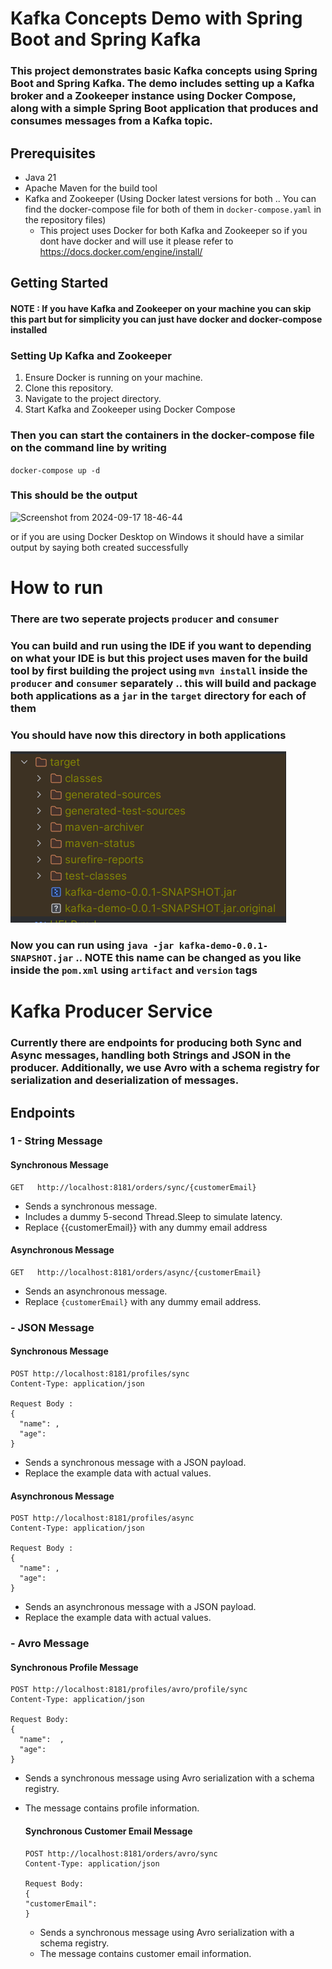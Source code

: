 # Kafka Concepts Demo with Spring Boot and Spring Kafka

### This project demonstrates basic Kafka concepts using Spring Boot and Spring Kafka. The demo includes setting up a Kafka broker and a Zookeeper instance using Docker Compose, along with a simple Spring Boot application that produces and consumes messages from a Kafka topic.

## Prerequisites
- Java 21
- Apache Maven for the build tool
- Kafka and Zookeeper (Using Docker latest versions for both .. You can find the docker-compose file for both of them in ``docker-compose.yaml`` in the repository files) 
    - This project uses Docker for both Kafka and Zookeeper so if you dont have docker and will use it please refer to https://docs.docker.com/engine/install/ 


## Getting Started
#### NOTE :  If you have Kafka and Zookeeper on your machine you can skip this part but for simplicity you can just have docker and docker-compose installed 

### Setting Up Kafka and Zookeeper

1. Ensure Docker is running on your machine. 
2. Clone this repository.
3. Navigate to the project directory.
4. Start Kafka and Zookeeper using Docker Compose

### Then you can start the containers in the docker-compose file on the command line by writing 
``docker-compose up -d``
### This should be the output

![Screenshot from 2024-09-17 18-46-44](https://github.com/user-attachments/assets/a38e0b28-ff90-47b6-9c43-f5c42db2ff8f)

 or if you are using Docker Desktop on Windows it should have a similar output by saying both created successfully

# How to run
### There are two seperate projects ``producer`` and ``consumer``
### You can build and run using the IDE if you want to depending on what your IDE is but this project uses maven for the build tool by first building the project using ``mvn install`` inside the ``producer`` and ``consumer`` separately .. this will build and package both applications as a ``jar`` in the ``target`` directory for each of them

### You should have now this directory in both applications 
![img.png](readme-images/img.png)

### Now you can run using ``java -jar kafka-demo-0.0.1-SNAPSHOT.jar`` .. NOTE this name can be changed as you like inside the ``pom.xml`` using ``artifact`` and ``version`` tags


# Kafka Producer Service

### Currently there are endpoints for producing both Sync and Async messages, handling both Strings and JSON in the producer. Additionally, we use Avro with a schema registry for serialization and deserialization of messages.

## Endpoints

### 1 - String Message

#### Synchronous Message
``` 
GET   http://localhost:8181/orders/sync/{customerEmail}
```
- Sends a synchronous message.
- Includes a dummy 5-second Thread.Sleep to simulate latency.
- Replace {{customerEmail}} with any dummy email address

#### Asynchronous Message

```
GET   http://localhost:8181/orders/async/{customerEmail}
```

- Sends an asynchronous message.
- Replace `{customerEmail}` with any dummy email address.

### - JSON Message

#### Synchronous Message
``` 
POST http://localhost:8181/profiles/sync
Content-Type: application/json

Request Body :
{
  "name": ,
  "age": 
}
```
- Sends a synchronous message with a JSON payload.
- Replace the example data with actual values.

#### Asynchronous Message

```
POST http://localhost:8181/profiles/async
Content-Type: application/json

Request Body : 
{
  "name": ,
  "age": 
}
```

- Sends an asynchronous message with a JSON payload.
- Replace the example data with actual values.

### - Avro Message

#### Synchronous Profile Message
```
POST http://localhost:8181/profiles/avro/profile/sync
Content-Type: application/json

Request Body:
{
  "name":  ,
  "age": 
}
```

- Sends a synchronous message using Avro serialization with a schema registry.
- The message contains profile information.

  #### Synchronous Customer Email Message
  ```
  POST http://localhost:8181/orders/avro/sync
  Content-Type: application/json

  Request Body:
  {
  "customerEmail":  
  }
  ```

  - Sends a synchronous message using Avro serialization with a schema registry.
  - The message contains customer email information.




